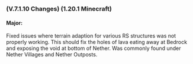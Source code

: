 ### **(V.7.1.10 Changes) (1.20.1 Minecraft)**

#### Major:
Fixed issues where terrain adaption for various RS structures was not properly working.
 This should fix the holes of lava eating away at Bedrock and exposing the void at bottom of Nether.
 Was commonly found under Nether Villages and Nether Outposts.

